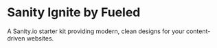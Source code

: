 # Sanity Ignite by Fueled

A Sanity.io starter kit providing modern, clean designs for your content-driven websites.
